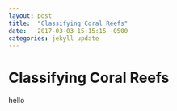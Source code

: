 ```yaml
---
layout: post
title:  "Classifying Coral Reefs"
date:   2017-03-03 15:15:15 -0500
categories: jekyll update
---
```


# Classifying Coral Reefs
hello
